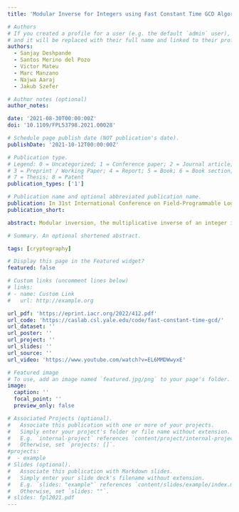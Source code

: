 ```yaml
---
title: 'Modular Inverse for Integers using Fast Constant Time GCD Algorithm and its Applications'

# Authors
# If you created a profile for a user (e.g. the default `admin` user), write the username (folder name) here
# and it will be replaced with their full name and linked to their profile.
authors:
  - Sanjay Deshpande
  - Santos Merino del Pozo
  - Victor Mateu
  - Marc Manzano
  - Najwa Aaraj
  - Jakub Szefer

# Author notes (optional)
author_notes:

date: '2021-08-30T00:00:00Z'
doi: '10.1109/FPL53798.2021.00028'

# Schedule page publish date (NOT publication's date).
publishDate: '2021-10-12T00:00:00Z'

# Publication type.
# Legend: 0 = Uncategorized; 1 = Conference paper; 2 = Journal article;
# 3 = Preprint / Working Paper; 4 = Report; 5 = Book; 6 = Book section;
# 7 = Thesis; 8 = Patent
publication_types: ['1']

# Publication name and optional abbreviated publication name.
publication: In 31st International Conference on Field-Programmable Logic and Applications (FPL 2021) 
publication_short: 

abstract: Modular inversion, the multiplicative inverse of an integer in the ring of integers modulo a prime number, is widely used in public-key cryptography. However, it is one of the most computationally intensive operations, thus, it remains the main performance bottleneck for many cryptographic algorithms.This paper presents to the best of the author’s knowledge, the first FPGA-based hardware design for computing the multiplicative inverse using the recently proposed fast constant-time Greatest Common Divisor (GCD) algorithm. This paper introduces two distinct design architectures targeting different applications: (a) a full-width design and (b) a sequential design. The presented designs are compact, parameterizable, and scalable in terms of area and speed. The evaluation shows the proposed designs, which are constant-time and protect against timing-based attacks, outperform existing software and hardware implementations that use other modular inversion techniques. As a specific example, this work presents an evaluation focusing on the use of the multiplicative inverse hardware module to accelerate the ElGamal cryptosystem. The proposed design achieves a speed-up of 90% in the modular inverse calculation and a speed-up of 45% in the overall ElGamal decryption algorithm using our sequential hardware design of fast constant-time GCD algorithm.In addition to developing the fast hardware implementation, this work potentially opens up a new direction for designing cryptosystems: the inverse operation is often avoided when designing algorithms, due to its complexity. With the new hardware module, using the inverse becomes more tractable, making it more appealing to use in the design of new cryptosystems.

# Summary. An optional shortened abstract.

tags: [cryptography]

# Display this page in the Featured widget?
featured: false

# Custom links (uncomment lines below)
# links:
# - name: Custom Link
#   url: http://example.org

url_pdf: 'https://eprint.iacr.org/2022/412.pdf'
url_code: 'https://caslab.csl.yale.edu/code/fast-constant-time-gcd/'
url_dataset: ''
url_poster: ''
url_project: ''
url_slides: ''
url_source: ''
url_video: 'https://www.youtube.com/watch?v=EL6MMDWwyxE'

# Featured image
# To use, add an image named `featured.jpg/png` to your page's folder.
image:
  caption: ''
  focal_point: ''
  preview_only: false

# Associated Projects (optional).
#   Associate this publication with one or more of your projects.
#   Simply enter your project's folder or file name without extension.
#   E.g. `internal-project` references `content/project/internal-project/index.md`.
#   Otherwise, set `projects: []`.
#projects:
#  - example
# Slides (optional).
#   Associate this publication with Markdown slides.
#   Simply enter your slide deck's filename without extension.
#   E.g. `slides: "example"` references `content/slides/example/index.md`.
#   Otherwise, set `slides: ""`.
# slides: fpl2021.pdf
---
```



